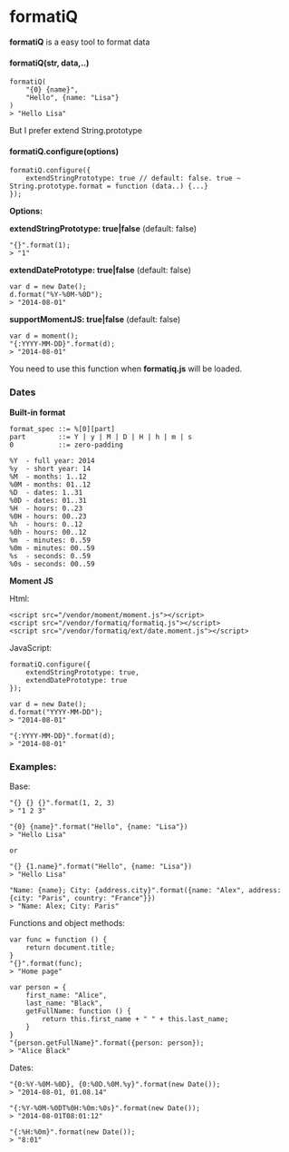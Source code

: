 formatiQ
========

**formatiQ** is a easy tool to format data

#### formatiQ(str, data,..)

    formatiQ(
        "{0} {name}", 
        "Hello", {name: "Lisa"}
    )
    > "Hello Lisa"
    
But I prefer extend String.prototype

#### formatiQ.configure(options)

    formatiQ.configure({
        extendStringPrototype: true // default: false. true ~ String.prototype.format = function (data..) {...}
    });

**Options:**

**extendStringPrototype: true|false** (default: false)

    "{}".format(1);
    > "1"

**extendDatePrototype: true|false** (default: false)

    var d = new Date();
    d.format("%Y-%0M-%0D");
    > "2014-08-01"

**supportMomentJS: true|false** (default: false)

    var d = moment();
    "{:YYYY-MM-DD}".format(d);
    > "2014-08-01"
    
You need to use this function when **formatiq.js** will be loaded.


### Dates

**Built-in format**

    format_spec ::= %[0][part]
    part        ::= Y | y | M | D | H | h | m | s
    0           ::= zero-padding

    %Y  - full year: 2014
    %y  - short year: 14
    %M  - months: 1..12
    %0M - months: 01..12
    %D  - dates: 1..31
    %0D - dates: 01..31
    %H  - hours: 0..23
    %0H - hours: 00..23
    %h  - hours: 0..12
    %0h - hours: 00..12
    %m  - minutes: 0..59
    %0m - minutes: 00..59
    %s  - seconds: 0..59
    %0s - seconds: 00..59

**Moment JS**

Html:

    <script src="/vendor/moment/moment.js"></script>
    <script src="/vendor/formatiq/formatiq.js"></script>
    <script src="/vendor/formatiq/ext/date.moment.js"></script>

JavaScript:

    formatiQ.configure({
        extendStringPrototype: true,
        extendDatePrototype: true
    });

    var d = new Date();
    d.format("YYYY-MM-DD");
    > "2014-08-01"

    "{:YYYY-MM-DD}".format(d);
    > "2014-08-01"


### Examples:

Base:

    "{} {} {}".format(1, 2, 3)
    > "1 2 3"

    "{0} {name}".format("Hello", {name: "Lisa"})
    > "Hello Lisa"

    or

    "{} {1.name}".format("Hello", {name: "Lisa"})
    > "Hello Lisa"

    "Name: {name}; City: {address.city}".format({name: "Alex", address: {city: "Paris", country: "France"}})
    > "Name: Alex; City: Paris"

Functions and object methods:

    var func = function () {
        return document.title;
    }
    "{}".format(func);
    > "Home page"

    var person = {
        first_name: "Alice",
        last_name: "Black",
        getFullName: function () {
            return this.first_name + " " + this.last_name;
        }
    }
    "{person.getFullName}".format({person: person});
    > "Alice Black"

Dates:

    "{0:%Y-%0M-%0D}, {0:%0D.%0M.%y}".format(new Date());
    > "2014-08-01, 01.08.14"

    "{:%Y-%0M-%0DT%0H:%0m:%0s}".format(new Date());
    > "2014-08-01T08:01:12"

    "{:%H:%0m}".format(new Date());
    > "8:01"
